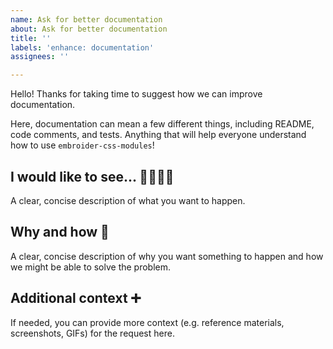 ```yaml
---
name: Ask for better documentation
about: Ask for better documentation
title: ''
labels: 'enhance: documentation'
assignees: ''

---
```


Hello! Thanks for taking time to suggest how we can improve documentation.

Here, documentation can mean a few different things, including README, code comments, and tests. Anything that will help everyone understand how to use `embroider-css-modules`!


## I would like to see... 🙋‍♀️🙋‍♂️

A clear, concise description of what you want to happen.


## Why and how 💬

A clear, concise description of why you want something to happen and how we might be able to solve the problem.


## Additional context ➕

If needed, you can provide more context (e.g. reference materials, screenshots, GIFs) for the request here.
